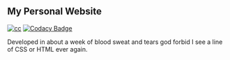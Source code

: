## My Personal Website
[![cc](https://licensebuttons.net/l/by-nc-nd/3.0/80x15.png)](https://creativecommons.org/licenses/by-nc-nd/3.0/)
[![Codacy Badge](https://api.codacy.com/project/badge/Grade/cd725337dd9b4ccd84bf5a34a0e57761)](https://www.codacy.com/app/MM-coder/MM-coder.github.io?utm_source=github.com&amp;utm_medium=referral&amp;utm_content=MM-coder/MM-coder.github.io&amp;utm_campaign=Badge_Grade)

Developed in about a week of blood sweat and tears god forbid I see a line of CSS or HTML ever again.
